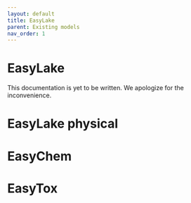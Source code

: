 ```yaml
---
layout: default
title: EasyLake
parent: Existing models
nav_order: 1
---
```


# EasyLake

This documentation is yet to be written. We apologize for the inconvenience.


# EasyLake physical


# EasyChem


# EasyTox